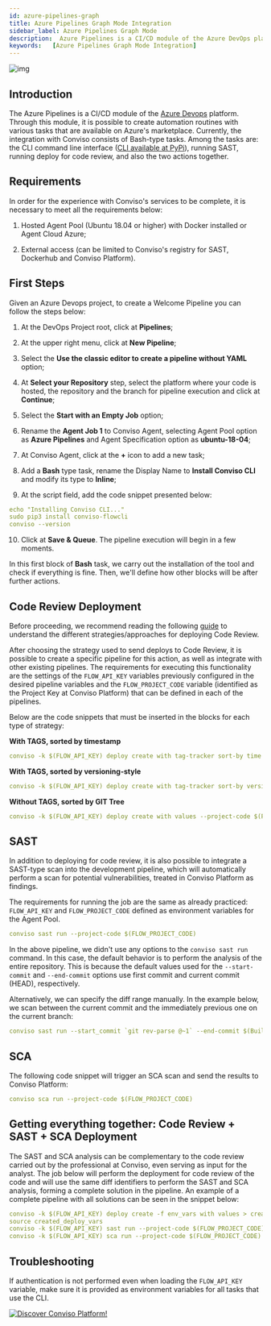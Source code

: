 ```yaml
---
id: azure-pipelines-graph
title: Azure Pipelines Graph Mode Integration
sidebar_label: Azure Pipelines Graph Mode
description:  Azure Pipelines is a CI/CD module of the Azure DevOps platform; learn how to integrate tasks with the Conviso Platform.
keywords:   [Azure Pipelines Graph Mode Integration]
---
```


<div style={{textAlign: 'center'}}>

![img](../../static/img/azure-pipelines.png)

</div>

## Introduction

The Azure Pipelines is a CI/CD module of the [Azure Devops](https://aex.dev.azure.com/) platform. Through this module, it is possible to create automation routines with various tasks that are available on Azure's marketplace. Currently, the integration with Conviso consists of Bash-type tasks. Among the tasks are: the CLI command line interface ([CLI available at PyPi](https://pypi.org/project/conviso-flowcli/)), running SAST, running deploy for code review, and also the two actions together.

## Requirements

In order for the experience with Conviso's services to be complete, it is necessary to meet all the requirements below:

1. Hosted Agent Pool (Ubuntu 18.04 or higher) with Docker installed or Agent Cloud Azure;

2. External access (can be limited to Conviso's registry for SAST, Dockerhub and Conviso Platform).

## First Steps

Given an Azure Devops project, to create a Welcome Pipeline you can follow the steps below:

1. At the DevOps Project root, click at **Pipelines**;

2. At the upper right menu, click at **New Pipeline**;

3. Select the **Use the classic editor to create a pipeline without YAML** option;

4. At **Select your Repository** step, select the platform where your code is hosted, the repository and the branch for pipeline execution and click at **Continue**;

5. Select the **Start with an Empty Job** option;

6. Rename the **Agent Job 1** to Conviso Agent, selecting Agent Pool option as **Azure Pipelines** and Agent Specification option as **ubuntu-18-04**;

7. At Conviso Agent, click at the **+** icon to add a new task;

8. Add a **Bash** type task, rename the Display Name to **Install Conviso CLI** and modify its type to **Inline**;

9. At the script field, add the code snippet presented below:

```yml
echo "Installing Conviso CLI..."
sudo pip3 install conviso-flowcli
conviso --version
```

10. Click at **Save & Queue**. The pipeline execution will begin in a few moments.

In this first block of **Bash** task, we carry out the installation of the tool and check if everything is fine. Then, we'll define how other blocks will be after further actions.

## Code Review Deployment

Before proceeding, we recommend reading the following [guide](../guides/code-review-strategies) to understand the different strategies/approaches for deploying Code Review.

After choosing the strategy used to send deploys to Code Review, it is possible to create a specific pipeline for this action, as well as integrate with other existing pipelines. The requirements for executing this functionality are the settings of the ```FLOW_API_KEY``` variables previously configured in the desired pipeline variables and the ```FLOW_PROJECT_CODE``` variable (identified as the Project Key at Conviso Platform) that can be defined in each of the pipelines.

Below are the code snippets that must be inserted in the blocks for each type of strategy: 

**With TAGS, sorted by timestamp**

```yml
conviso -k $(FLOW_API_KEY) deploy create with tag-tracker sort-by time --project-code $(FLOW_PROJECT_CODE)
```

**With TAGS, sorted by versioning-style**

```yml
conviso -k $(FLOW_API_KEY) deploy create with tag-tracker sort-by versioning-style --project-code $(FLOW_PROJECT_CODE)
```

**Without TAGS, sorted by GIT Tree**

```yml
conviso -k $(FLOW_API_KEY) deploy create with values --project-code $(FLOW_PROJECT_CODE)
```

## SAST

In addition to deploying for code review, it is also possible to integrate a SAST-type scan into the development pipeline, which will automatically perform a scan for potential vulnerabilities, treated in Conviso Platform as findings.

The requirements for running the job are the same as already practiced: ```FLOW_API_KEY``` and ```FLOW_PROJECT_CODE``` defined as environment variables for the Agent Pool.

```yml
conviso sast run --project-code $(FLOW_PROJECT_CODE)
```

In the above pipeline, we didn't use any options to the ```conviso sast run``` command. In this case, the default behavior is to perform the analysis of the entire repository. This is because the default values used for the ```--start-commit``` and ```--end-commit``` options use first commit and current commit (HEAD), respectively.

Alternatively, we can specify the diff range manually. In the example below, we scan between the current commit and the immediately previous one on the current branch:

```yml
conviso sast run --start_commit `git rev-parse @~1` --end-commit $(Build.SourceVersion) --project-code $(FLOW_PROJECT_CODE)
```

## SCA

The following code snippet will trigger an SCA scan and send the results to Conviso Platform:

```yml
conviso sca run --project-code $(FLOW_PROJECT_CODE)
```

## Getting everything together: Code Review + SAST + SCA Deployment

The SAST and SCA analysis can be complementary to the code review carried out by the professional at Conviso, even serving as input for the analyst. The job below will perform the deployment for code review of the code and will use the same diff identifiers to perform the SAST and SCA analysis, forming a complete solution in the pipeline. An example of a complete pipeline with all solutions can be seen in the snippet below:

```yml
conviso -k $(FLOW_API_KEY) deploy create -f env_vars with values > created_deploy_vars
source created_deploy_vars
conviso -k $(FLOW_API_KEY) sast run --project-code $(FLOW_PROJECT_CODE)
conviso -k $(FLOW_API_KEY) sca run --project-code $(FLOW_PROJECT_CODE)
```

## Troubleshooting
If authentication is not performed even when loading the ```FLOW_API_KEY``` variable, make sure it is provided as environment variables for all tasks that use the CLI.

[![Discover Conviso Platform!](https://no-cache.hubspot.com/cta/default/5613826/interactive-125788977029.png)](https://cta-service-cms2.hubspot.com/web-interactives/public/v1/track/redirect?encryptedPayload=AVxigLKtcWzoFbzpyImNNQsXC9S54LjJuklwM39zNd7hvSoR%2FVTX%2FXjNdqdcIIDaZwGiNwYii5hXwRR06puch8xINMyL3EXxTMuSG8Le9if9juV3u%2F%2BX%2FCKsCZN1tLpW39gGnNpiLedq%2BrrfmYxgh8G%2BTcRBEWaKasQ%3D&webInteractiveContentId=125788977029&portalId=5613826)